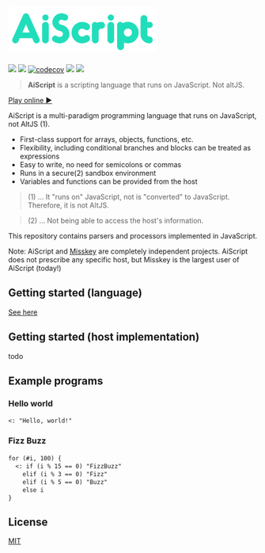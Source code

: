 <h1><img src="../../aiscript.svg" alt="AiScript" width="300"></h1>

[![](https://img.shields.io/npm/v/@syuilo/aiscript.svg?style=flat-square)](https://www.npmjs.com/package/@syuilo/aiscript)
![](https://github.com/syuilo/aiscript/workflows/ci/badge.svg)
[![codecov](https://codecov.io/gh/syuilo/aiscript/branch/master/graph/badge.svg?token=R6IQZ3QJOL)](https://codecov.io/gh/syuilo/aiscript)
[![](https://img.shields.io/badge/license-MIT-444444.svg?style=flat-square)](http://opensource.org/licenses/MIT)
[![](https://img.shields.io/badge/PRs-welcome-brightgreen.svg?style=flat-square&logo=github)](http://makeapullrequest.com)

> **AiScript** is a scripting language that runs on JavaScript. Not altJS.

[Play online ▶](https://aiscript-dev.github.io/aiscript/)

AiScript is a multi-paradigm programming language that runs on JavaScript, not AltJS (1).

* First-class support for arrays, objects, functions, etc.
* Flexibility, including conditional branches and blocks can be treated as expressions
* Easy to write, no need for semicolons or commas
* Runs in a secure(2) sandbox environment
* Variables and functions can be provided from the host

> (1) ... It "runs on" JavaScript, not is "converted" to JavaScript. Therefore, it is not AltJS.

> (2) ... Not being able to access the host's information.

This repository contains parsers and processors implemented in JavaScript.

Note: AiScript and [Misskey](https://github.com/syuilo/misskey) are completely independent projects. AiScript does not prescribe any specific host, but Misskey is the largest user of AiScript (today!)

## Getting started (language)
[See here](./docs/get-started.md)

## Getting started (host implementation)
todo

## Example programs
### Hello world
```
<: "Hello, world!"
```

### Fizz Buzz
```
for (#i, 100) {
  <: if (i % 15 == 0) "FizzBuzz"
    elif (i % 3 == 0) "Fizz"
    elif (i % 5 == 0) "Buzz"
    else i
}
```

## License
[MIT](LICENSE)
